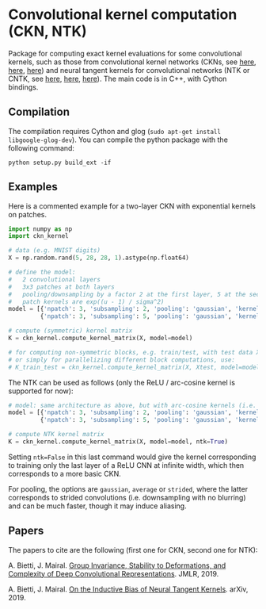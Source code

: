 # Convolutional kernel computation (CKN, NTK)

Package for computing exact kernel evaluations for some convolutional kernels, such as those from convolutional kernel networks (CKNs, see [here](https://arxiv.org/abs/1406.3332), [here](https://arxiv.org/abs/1605.06265), [here](http://jmlr.org/papers/v20/18-190.html)) and neural tangent kernels for convolutional networks (NTK or CNTK, see [here](https://arxiv.org/abs/1806.07572), [here](https://arxiv.org/abs/1905.12173), [here](https://arxiv.org/abs/1904.11955)).
The main code is in C++, with Cython bindings.


## Compilation

The compilation requires Cython and glog (`sudo apt-get install libgoogle-glog-dev`). You can compile the python package with the following command:

```
python setup.py build_ext -if
```

## Examples

Here is a commented example for a two-layer CKN with exponential kernels on patches.

```python
import numpy as np
import ckn_kernel

# data (e.g. MNIST digits)
X = np.random.rand(5, 28, 28, 1).astype(np.float64)

# define the model:
#   2 convolutional layers
#   3x3 patches at both layers
#   pooling/downsampling by a factor 2 at the first layer, 5 at the second
#   patch kernels are exp((u - 1) / sigma^2)
model = [{'npatch': 3, 'subsampling': 2, 'pooling': 'gaussian', 'kernel': 'exp', 'sigma': 0.65},
         {'npatch': 3, 'subsampling': 5, 'pooling': 'gaussian', 'kernel': 'exp', 'sigma': 0.65}]

# compute (symmetric) kernel matrix
K = ckn_kernel.compute_kernel_matrix(X, model=model)

# for computing non-symmetric blocks, e.g. train/test, with test data Xtest,
# or simply for parallelizing different block computations, use:
# K_train_test = ckn_kernel.compute_kernel_matrix(X, Xtest, model=model)
```

The NTK can be used as follows (only the ReLU / arc-cosine kernel is supported for now):

```python
# model: same architecture as above, but with arc-cosine kernels (i.e. the dual of the ReLU activation)
model = [{'npatch': 3, 'subsampling': 2, 'pooling': 'gaussian', 'kernel': 'relu'},
         {'npatch': 3, 'subsampling': 5, 'pooling': 'gaussian', 'kernel': 'relu'}]

# compute NTK kernel matrix
K = ckn_kernel.compute_kernel_matrix(X, model=model, ntk=True)
```
Setting `ntk=False` in this last command would give the kernel corresponding to training only the last layer of a ReLU CNN at infinite width, which then corresponds to a more basic CKN.

For pooling, the options are `gaussian`, `average` or `strided`, where the latter corresponds to strided convolutions (i.e. downsampling with no blurring) and can be much faster, though it may induce aliasing.

## Papers

The papers to cite are the following (first one for CKN, second one for NTK):

A. Bietti, J. Mairal. [Group Invariance, Stability to Deformations, and Complexity of Deep Convolutional Representations](http://jmlr.org/papers/v20/18-190.html). JMLR, 2019.

A. Bietti, J. Mairal. [On the Inductive Bias of Neural Tangent Kernels](https://arxiv.org/abs/1905.12173). arXiv, 2019.
